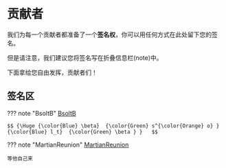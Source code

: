 # 贡献者

我们为每一个贡献者都准备了一个**签名权**，你可以用任何方式在此处留下您的签名。

但是请注意，我们建议您将签名写在折叠信息栏(note)中。

下面拿给您自由发挥，贡献者们！

## 签名区

??? note "BsoltB"
    [BsoltB](https://github.com/BsoltB)
    
    $$ {\Huge {\color{Blue} \beta}  {\color{Green} s^{\color{Orange} o} }  {\color{Blue} l_t}  {\color{Green} \beta } }   $$
    
??? note "MartianReunion"
    [MartianReunion](https://github.com/MartianReunion)
    
    等他自己来


